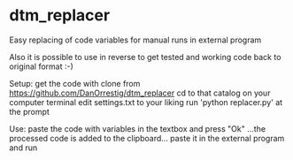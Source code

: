 # dtm_replacer
Easy replacing of code variables for manual runs in external program

Also it is possible to use in reverse to get tested and working code back to original format :-)

Setup:
get the code with clone from https://github.com/DanOrrestig/dtm_replacer
cd to that catalog on your computer terminal
edit settings.txt to your liking
run 'python replacer.py' at the prompt

Use:
paste the code with variables in the textbox and press "Ok"
...the processed code is added to the clipboard...
paste it in the external program and run
